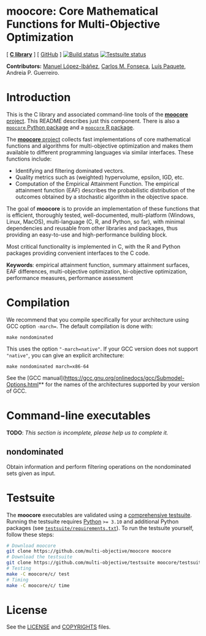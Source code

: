 **moocore**: Core Mathematical Functions for Multi-Objective Optimization
=========================================================================

<!-- badges: start -->
[ [**C library**][c-moocore-homepage] ] [ [GitHub][c-moocore-github] ] [![Build status][c-build-badge]][c-build-link] [![Testsuite status][testsuite-badge]][testsuite-link]
<!-- badges: end -->

**Contributors:**
    [Manuel López-Ibáñez](https://lopez-ibanez.eu),
    [Carlos M. Fonseca](https://eden.dei.uc.pt/~cmfonsec/),
    [Luís Paquete](https://eden.dei.uc.pt/~paquete/),
    Andreia P. Guerreiro.



Introduction
============

This is the C library and associated command-line tools of the [**moocore** project](https://github.com/multi-objective/moocore). This README describes just this component. There is also a [`moocore` Python package][py-moocore-homepage] and a [`moocore` R package][r-moocore-homepage].


The [**moocore** project](https://github.com/multi-objective/moocore/) collects fast implementations of core mathematical functions and algorithms for multi-objective optimization and makes them available to different programming languages via similar interfaces. These functions include:

 * Identifying and filtering dominated vectors.
 * Quality metrics such as (weighted) hypervolume, epsilon, IGD, etc.
 * Computation of the Empirical Attainment Function. The empirical attainment
   function (EAF) describes the probabilistic distribution of the outcomes
   obtained by a stochastic algorithm in the objective space.

The goal of **moocore** is to provide an implementation of these functions that is efficient, thoroughly tested, well-documented, multi-platform (Windows, Linux, MacOS), multi-language (C, R, and Python, so far), with minimal dependencies and reusable from other libraries and packages, thus providing an easy-to-use and high-performance building block.

Most critical functionality is implemented in C, with the R and Python packages providing convenient interfaces to the C code.

**Keywords**: empirical attainment function, summary attainment surfaces, EAF differences, multi-objective optimization, bi-objective optimization, performance measures, performance assessment


Compilation
===========

We recommend that you compile specifically for your architecture using GCC option `-march=`. The default compilation is done with:

    make nondominated

This uses the option `"-march=native"`. If your GCC version does not support `"native"`, you can give an explicit architecture:

    make nondominated march=x86-64

See the [GCC manual](https://gcc.gnu.org/onlinedocs/gcc/Submodel-Options.html** for the names of the architectures supported by your version of GCC.


Command-line executables
========================

**TODO**: *This section is incomplete, please help us to complete it.*

nondominated
------------

Obtain information and perform filtering operations on the nondominated sets given as input.

Testsuite
=========

The **moocore** executables are validated using a [comprehensive testsuite](https://github.com/multi-objective/testsuite). Running the testsuite requires [Python](https://www.python.org/downloads/) `>= 3.10` and additional Python packages (see [`testsuite/requirements.txt`](https://github.com/multi-objective/testsuite/blob/main/requirements.txt)).  To run the testsuite yourself, follow these steps:

```bash
# Download moocore
git clone https://github.com/multi-objective/moocore moocore
# Download the testsuite
git clone https://github.com/multi-objective/testsuite moocore/testsuite
# Testing
make -C moocore/c/ test
# Timing
make -C moocore/c/ time
```



License
========

See the [LICENSE](/LICENSE) and [COPYRIGHTS](/r/inst/COPYRIGHTS) files.


[c-build-badge]: https://github.com/multi-objective/moocore/actions/workflows/C.yml/badge.svg?event=push
[c-build-link]: https://github.com/multi-objective/moocore/actions/workflows/C.yml
[c-moocore-github]: https://github.com/multi-objective/moocore/tree/main/c#readme
[c-moocore-homepage]: https://github.com/multi-objective/moocore/tree/main/c#readme
[py-build-badge]: https://github.com/multi-objective/moocore/actions/workflows/python.yml/badge.svg?event=push
[py-build-link]: https://github.com/multi-objective/moocore/actions/workflows/python.yml
[py-coverage-badge]: https://codecov.io/gh/multi-objective/moocore/branch/main/graph/badge.svg?flag=python
[py-coverage-link]: https://app.codecov.io/gh/multi-objective/moocore/tree/main/python
[py-moocore-github]: https://github.com/multi-objective/moocore/tree/main/python#readme
[py-moocore-homepage]: https://multi-objective.github.io/moocore/python/
[py-moocore-pypi]: https://pypi.org/project/moocore/
[r-build-badge]: https://github.com/multi-objective/moocore/actions/workflows/R.yml/badge.svg?event=push
[r-build-link]: https://github.com/multi-objective/moocore/actions/workflows/R.yml
[r-coverage-badge]: https://codecov.io/gh/multi-objective/moocore/branch/main/graph/badge.svg?flag=R
[r-coverage-link]: https://app.codecov.io/gh/multi-objective/moocore/tree/main/r
[r-moocore-cran-results]: https://cran.r-project.org/web/checks/check_results_moocore.html
[r-moocore-cran]: https://cran.r-project.org/package=moocore
[r-moocore-github]: https://github.com/multi-objective/moocore/tree/main/r#readme
[r-moocore-homepage]: https://multi-objective.github.io/moocore/r/
[testsuite-badge]: https://github.com/multi-objective/testsuite/actions/workflows/moocore.yml/badge.svg?event=push
[testsuite-link]: https://github.com/multi-objective/testsuite/actions/workflows/moocore.yml
